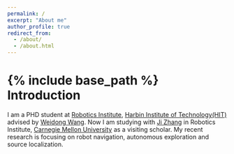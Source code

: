 ```yaml
---
permalink: /
excerpt: "About me"
author_profile: true
redirect_from: 
  - /about/
  - /about.html
---
```


{% include base_path %}
Introduction
======
I am a PHD student at [Robotics Institute](http://robot.hit.edu.cn/), [Harbin Institute of Technology(HIT)](http://en.hit.edu.cn/) advised by [Weidong Wang](http://homepage.hit.edu.cn/wangweidong). Now I am studying with [Ji Zhang](https://frc.ri.cmu.edu/~zhangji/) in Robotics Institute, [Carnegie Mellon University](https://www.cmu.edu/) as a visiting scholar. My recent research is focusing on robot navigation, autonomous exploration and source localization.

